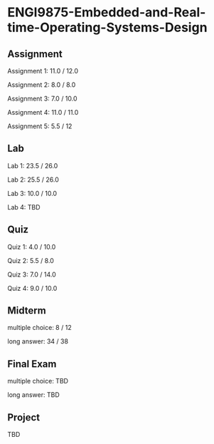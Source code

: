 # ENGI9875-Embedded-and-Real-time-Operating-Systems-Design

## Assignment

Assignment 1: 11.0 / 12.0

Assignment 2:  8.0 / 8.0

Assignment 3:  7.0 / 10.0

Assignment 4:  11.0 / 11.0

Assignment 5: 5.5 / 12

## Lab

Lab 1:  23.5 / 26.0

Lab 2:  25.5 / 26.0

Lab 3:  10.0 / 10.0 

Lab 4: TBD

## Quiz

Quiz 1:  4.0 / 10.0

Quiz 2:  5.5 / 8.0

Quiz 3:  7.0 / 14.0

Quiz 4:   9.0 / 10.0

## Midterm

multiple choice: 8 / 12

long answer: 34 / 38

## Final Exam

multiple choice: TBD

long answer: TBD



## Project

TBD